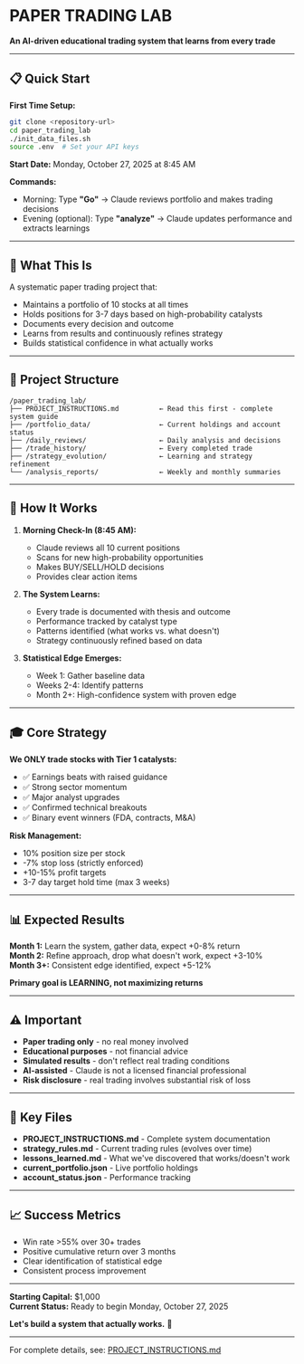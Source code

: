 # PAPER TRADING LAB

**An AI-driven educational trading system that learns from every trade**

---

## 📋 Quick Start

**First Time Setup:**
```bash
git clone <repository-url>
cd paper_trading_lab
./init_data_files.sh
source .env  # Set your API keys
```

**Start Date:** Monday, October 27, 2025 at 8:45 AM

**Commands:**
- Morning: Type **"Go"** → Claude reviews portfolio and makes trading decisions
- Evening (optional): Type **"analyze"** → Claude updates performance and extracts learnings

---

## 🎯 What This Is

A systematic paper trading project that:
- Maintains a portfolio of 10 stocks at all times
- Holds positions for 3-7 days based on high-probability catalysts
- Documents every decision and outcome
- Learns from results and continuously refines strategy
- Builds statistical confidence in what actually works

---

## 📁 Project Structure

```
/paper_trading_lab/
├── PROJECT_INSTRUCTIONS.md          ← Read this first - complete system guide
├── /portfolio_data/                 ← Current holdings and account status
├── /daily_reviews/                  ← Daily analysis and decisions
├── /trade_history/                  ← Every completed trade
├── /strategy_evolution/             ← Learning and strategy refinement
└── /analysis_reports/               ← Weekly and monthly summaries
```

---

## 🚀 How It Works

1. **Morning Check-In (8:45 AM):**
   - Claude reviews all 10 current positions
   - Scans for new high-probability opportunities
   - Makes BUY/SELL/HOLD decisions
   - Provides clear action items

2. **The System Learns:**
   - Every trade is documented with thesis and outcome
   - Performance tracked by catalyst type
   - Patterns identified (what works vs. what doesn't)
   - Strategy continuously refined based on data

3. **Statistical Edge Emerges:**
   - Week 1: Gather baseline data
   - Weeks 2-4: Identify patterns
   - Month 2+: High-confidence system with proven edge

---

## 🎓 Core Strategy

**We ONLY trade stocks with Tier 1 catalysts:**
- ✅ Earnings beats with raised guidance
- ✅ Strong sector momentum
- ✅ Major analyst upgrades
- ✅ Confirmed technical breakouts
- ✅ Binary event winners (FDA, contracts, M&A)

**Risk Management:**
- 10% position size per stock
- -7% stop loss (strictly enforced)
- +10-15% profit targets
- 3-7 day target hold time (max 3 weeks)

---

## 📊 Expected Results

**Month 1:** Learn the system, gather data, expect +0-8% return  
**Month 2:** Refine approach, drop what doesn't work, expect +3-10%  
**Month 3+:** Consistent edge identified, expect +5-12%

**Primary goal is LEARNING, not maximizing returns**

---

## ⚠️ Important

- **Paper trading only** - no real money involved
- **Educational purposes** - not financial advice
- **Simulated results** - don't reflect real trading conditions
- **AI-assisted** - Claude is not a licensed financial professional
- **Risk disclosure** - real trading involves substantial risk of loss

---

## 🔑 Key Files

- **PROJECT_INSTRUCTIONS.md** - Complete system documentation
- **strategy_rules.md** - Current trading rules (evolves over time)
- **lessons_learned.md** - What we've discovered that works/doesn't work
- **current_portfolio.json** - Live portfolio holdings
- **account_status.json** - Performance tracking

---

## 📈 Success Metrics

- Win rate >55% over 30+ trades
- Positive cumulative return over 3 months
- Clear identification of statistical edge
- Consistent process improvement

---

**Starting Capital:** $1,000  
**Current Status:** Ready to begin Monday, October 27, 2025

**Let's build a system that actually works.** 🚀

---

For complete details, see: [PROJECT_INSTRUCTIONS.md](PROJECT_INSTRUCTIONS.md)

